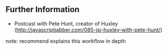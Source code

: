 ## Further Information

* Postcast with Pete Hunt, creator of Huxley (http://javascriptjabber.com/085-jsj-huxley-with-pete-hunt/)

note:
    recommend
    explains this workflow in depth
